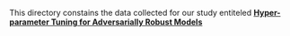 This directory constains the data collected for our study entiteled [**Hyper-parameter Tuning for Adversarially Robust Models**](https://arxiv.org/abs/2304.02497)
